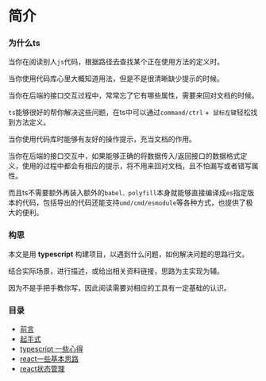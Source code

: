 # 简介

### 为什么ts

当你在阅读别人`js`代码，根据路径去查找某个正在使用方法的定义时。

当你使用代码库心里大概知道用法，但是不是很清晰缺少提示的时候。

当你在后端的接口交互过程中，常常忘了它有哪些属性，需要来回对文档的时候。



`ts`能够很好的帮你解决这些问题，在ts中可以通过`command/ctrl` +` 鼠标左键`轻松找到方法定义。

当你使用代码库时能够有友好的操作提示，充当文档的作用。

当你在后端的接口交互中，如果能够正确的将数据传入/返回接口的数据格式定义，使用的过程中都会有相应的提示，将不用来回对文档，且不怕漏写或者错写属性。



而且ts不需要额外再装入额外的`babel、polyfill`本身就能够直接编译成`es`指定版本的代码，包括导出的代码还能支持`umd/cmd/esmodule`等各种方式，也提供了极大的便利。

### 构思

本文是用 **typescript** 构建项目，以遇到什么问题，如何解决问题的思路行文。

结合实际场景，进行描述，或给出相关资料链接，思路为主实现为辅。

因为不是手把手教你写，因此阅读需要对相应的工具有一定基础的认识。

### 目录

- [前言](README.md)
- [起手式](content/begin.md)
- [typescript 一些心得](content/typescript.md)
- [react一些基本思路](content/react.md)
- [react状态管理](content/redux.md)

